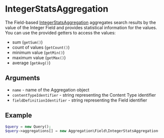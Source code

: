 # IntegerStatsAggregation

The Field-based [IntegerStatsAggregation](https://github.com/ezsystems/ezplatform-kernel/blob/master/eZ/Publish/API/Repository/Values/Content/Query/Aggregation/Field/IntegerStatsAggregation.php) aggregates search results by the value of the Integer Field
and provides statistical information for the values. You can use the provided getters to access the values:

- sum (`getSum()`)
- count of values (`getCount()`)
- minimum value (`getMin()`)
- maximum value (`getMax()`)
- average (`getAvg()`)

## Arguments

- `name` - name of the Aggregation object
- `contentTypeIdentifier` - string representing the Content Type identifier
- `fieldDefinitionIdentifier` - string representing the Field identifier

## Example

``` php
$query = new Query();
$query->aggregations[] = new Aggregation\Field\IntegerStatsAggregation('integer', 'product', 'amount');
```

